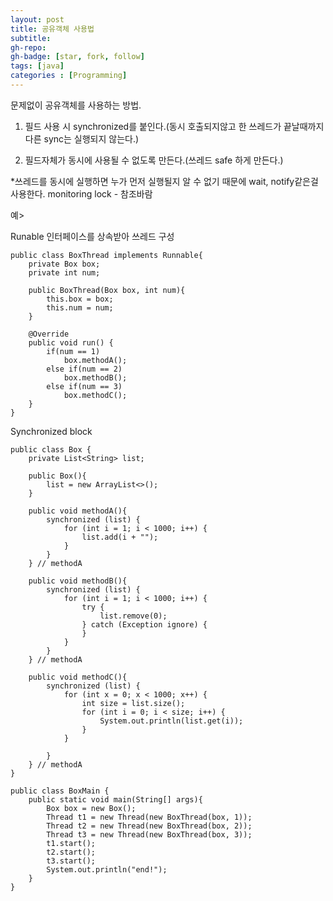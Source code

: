 ```yaml
---
layout: post
title: 공유객체 사용법 
subtitle: 
gh-repo: 
gh-badge: [star, fork, follow]
tags: [java]
categories : [Programming]
---
```


문제없이 공유객체를 사용하는 방법.

1. 필드 사용 시 synchronized를 붙인다.(동시 호출되지않고 한 쓰레드가 끝날때까지 다른 sync는 실행되지 않는다.)

2. 필드자체가 동시에 사용될 수 없도록 만든다.(쓰레드 safe 하게 만든다.)

*쓰레드를 동시에 실행하면 누가 먼저 실행될지 알 수 없기 때문에 wait, notify같은걸 사용한다.
 monitoring lock - 참조바람



예>

Runable 인터페이스를 상속받아 쓰레드 구성 
~~~
public class BoxThread implements Runnable{
    private Box box;
    private int num;

    public BoxThread(Box box, int num){
        this.box = box;
        this.num = num;
    }

    @Override
    public void run() {
        if(num == 1)
            box.methodA();
        else if(num == 2)
            box.methodB();
        else if(num == 3)
            box.methodC();
    }
}
~~~

Synchronized block

~~~
public class Box {
    private List<String> list;

    public Box(){
        list = new ArrayList<>();
    }

    public void methodA(){
        synchronized (list) {
            for (int i = 1; i < 1000; i++) {
                list.add(i + "");
            }
        }
    } // methodA

    public void methodB(){
        synchronized (list) {
            for (int i = 1; i < 1000; i++) {
                try {
                    list.remove(0);
                } catch (Exception ignore) {
                }
            }
        }
    } // methodA

    public void methodC(){
        synchronized (list) {
            for (int x = 0; x < 1000; x++) {
                int size = list.size();
                for (int i = 0; i < size; i++) {
                    System.out.println(list.get(i));
                }
            }

        }
    } // methodA
}
~~~
~~~
public class BoxMain {
    public static void main(String[] args){
        Box box = new Box();
        Thread t1 = new Thread(new BoxThread(box, 1));
        Thread t2 = new Thread(new BoxThread(box, 2));
        Thread t3 = new Thread(new BoxThread(box, 3));
        t1.start();
        t2.start();
        t3.start();
        System.out.println("end!");
    }
}
~~~
~~~